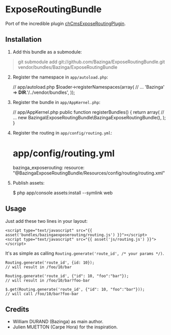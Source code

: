 ExposeRoutingBundle
===================

Port of the incredible plugin [chCmsExposeRoutingPlugin](https://github.com/themouette/chCmsExposeRoutingPlugin).

Installation
------------

1. Add this bundle as a submodule:

> git submodule add git://github.com/Bazinga/ExposeRoutingBundle.git vendor/bundles/Bazinga/ExposeRoutingBundle

2. Register the namespace in `app/autoload.php`:

    // app/autoload.php
    $loader->registerNamespaces(array(
        // ...
        'Bazinga' => __DIR__.'/../vendor/bundles',
    ));

3. Register the bundle in `app/AppKernel.php`:

    // app/AppKernel.php
    public function registerBundles()
    {
        return array(
            // ...
            new Bazinga\ExposeRoutingBundle\BazingaExposeRoutingBundle(),
        );
    }

4. Register the routing in `app/config/routing.yml`:

    # app/config/routing.yml
    bazinga_exposerouting:
        resource: "@BazingaExposeRoutingBundle/Resources/config/routing/routing.xml"

5. Publish assets:

    $ php app/console assets:install --symlink web


Usage
-----

Just add these two lines in your layout:

    <script type="text/javascript" src="{{ asset('bundles/bazingaexposerouting/routing.js') }}"></script>
    <script type="text/javascript" src="{{ asset('js/routing.js') }}"></script>


It's as simple as calling `Routing.generate('route_id', /* your params */)`.

    Routing.generate('route_id', {id: 10});
    // will result in /foo/10/bar

    Routing.generate('route_id', {"id": 10, "foo":"bar"});
    // will result in /foo/10/bar?foo-bar

    $.get(Routing.generate('route_id', {"id": 10, "foo":"bar"}));
    // will call /foo/10/bar?foo-bar


Credits
-------

* William DURAND (Bazinga) as main author.
* Julien MUETTON (Carpe Hora) for the inspiration.
